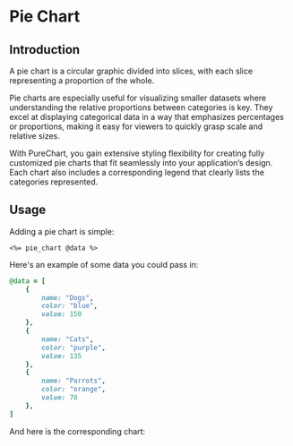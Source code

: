 # Pie Chart
## Introduction

A pie chart is a circular graphic divided into slices, with each slice representing a proportion of the whole.


Pie charts are especially useful for visualizing smaller datasets where understanding the relative proportions between categories is key. They excel at displaying categorical data in a way that emphasizes percentages or proportions, making it easy for viewers to quickly grasp scale and relative sizes.


With PureChart, you gain extensive styling flexibility for creating fully customized pie charts that fit seamlessly into your application’s design. Each chart also includes a corresponding legend that clearly lists the categories represented.


## Usage
Adding a pie chart is simple:

```erb
<%= pie_chart @data %>
```

Here's an example of some data you could pass in:

```rb
@data = [
    {
        name: "Dogs",
        color: "blue",
        value: 150
    },
    {
        name: "Cats",
        color: "purple",
        value: 135
    },
    {
        name: "Parrots",
        color: "orange",
        value: 70
    },
]
```
And here is the corresponding chart:

